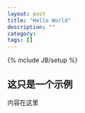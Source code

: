 ```yaml
---
layout: post
title: "Hello World"
description: ""
category: 
tags: []
---
```

{% include JB/setup %}

这只是一个示例
-------------

内容在这里
